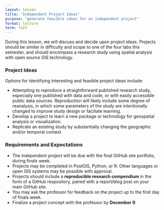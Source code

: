 ```yaml
---
layout: lesson
title: "Independent Project Ideas"
purpose: "generate feasible ideas for an independent project"
format: lecture
term: fa23
---
```


During this lesson, we will discuss and decide upon project ideas. Projects should be similar in difficulty and scope to one of the four labs this semester, and should encompass a research study using spatial analysis with open source GIS technology.

### Project Ideas

Options for identifying interesting and feasible project ideas include:

- Attempting to reproduce a straightforward published research study, especially one published with data and code, or with easily accessible public data sources. Reproduction will likely include some degree of reanalysis, in which some parameters of the study are intentionally changed to improve study design or faciliate learning.
- Develop a project to learn a new package or technology for geospatial analysis or visualization.
- Replicate an existing study by substantially changing the geographic and/or temporal context

### Requirements and Expectations

- The independent project will be due with the final GitHub site portfolio, during finals week.
- Projects may be completed in PostGIS, Python, or R. Other languages or open GIS systems may be possible with approval.
- Projects should include a **reproducible research compendium** in the form of a GitHub respository, paired with a report/blog post on your main GitHub site.
- You may ask the professor for feedback on the project up to the first day of finals week.
- Finalize a project concept with the professor by **December 9**.
